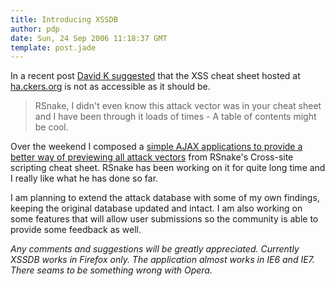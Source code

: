 ```yaml
---
title: Introducing XSSDB
author: pdp
date: Sun, 24 Sep 2006 11:18:37 GMT
template: post.jade
---
```


In a recent post [David K suggested](/blog/self-contained-xss-attacks/#comment-125) that the XSS cheat sheet hosted at [ha.ckers.org](http://ha.ckers.org) is not as accessible as it should be.

> RSnake, I didn't even know this attack vector was in your cheat sheet and I have been through it loads of times - A table of contents might be cool.

Over the weekend I composed a [simple AJAX applications to provide a better way of previewing all attack vectors](/blog/xssdb) from RSnake's Cross-site scripting cheat sheet. RSnake has been working on it for quite long time and I really like what he has done so far.

I am planning to extend the attack database with some of my own findings, keeping the original database updated and intact. I am also working on some features that will allow user submissions so the community is able to provide some feedback as well.

_Any comments and suggestions will be greatly appreciated. Currently XSSDB works in Firefox only. The application almost works in IE6 and IE7. There seams to be something wrong with Opera._
